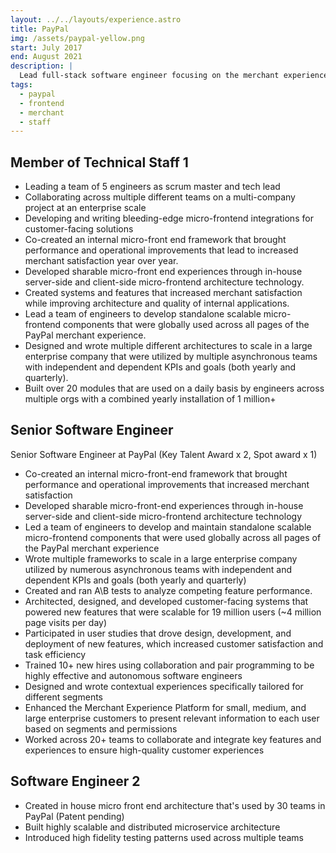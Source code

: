 ```yaml
---
layout: ../../layouts/experience.astro
title: PayPal
img: /assets/paypal-yellow.png
start: July 2017
end: August 2021
description: |
  Lead full-stack software engineer focusing on the merchant experience
tags:
  - paypal
  - frontend
  - merchant
  - staff
---
```


## Member of Technical Staff 1

- Leading a team of 5 engineers as scrum master and tech lead
- Collaborating across multiple different teams on a multi-company project at an enterprise scale
- Developing and writing bleeding-edge micro-frontend integrations for customer-facing solutions
- Co-created an internal micro-front end framework that brought performance and operational improvements that lead to increased merchant satisfaction year over year.
- Developed sharable micro-front end experiences through in-house server-side and client-side micro-frontend architecture technology.
- Created systems and features that increased merchant satisfaction while improving architecture and quality of internal applications.
- Lead a team of engineers to develop standalone scalable micro-frontend components that were globally used across all pages of the PayPal merchant experience.
- Designed and wrote multiple different architectures to scale in a large enterprise company that were utilized by multiple asynchronous teams with independent and dependent KPIs and goals (both yearly and quarterly).
- Built over 20 modules that are used on a daily basis by engineers across multiple orgs with a combined yearly installation of 1 million+

## Senior Software Engineer

Senior Software Engineer at PayPal (Key Talent Award x 2, Spot award x 1)

- Co-created an internal micro-front-end framework that brought performance and operational improvements that increased merchant satisfaction
- Developed sharable micro-front-end experiences through in-house server-side and client-side micro-frontend architecture technology
- Led a team of engineers to develop and maintain standalone scalable micro-frontend components that were used globally across all pages of the PayPal merchant experience
- Wrote multiple frameworks to scale in a large enterprise company utilized by numerous asynchronous teams with independent and dependent KPIs and goals (both yearly and quarterly)
- Created and ran A\B tests to analyze competing feature performance.
- Architected, designed, and developed customer-facing systems that powered new features that were scalable for 19 million users (~4 million page visits per day)
- Participated in user studies that drove design, development, and deployment of new features, which increased customer satisfaction and task efficiency
- Trained 10+ new hires using collaboration and pair programming to be highly effective and autonomous software engineers
- Designed and wrote contextual experiences specifically tailored for different segments
- Enhanced the Merchant Experience Platform for small, medium, and large enterprise customers to present relevant information to each user based on segments and permissions
- Worked across 20+ teams to collaborate and integrate key features and experiences to ensure high-quality customer experiences

## Software Engineer 2

- Created in house micro front end architecture that's used by 30 teams in PayPal (Patent pending)
- Built highly scalable and distributed microservice architecture
- Introduced high fidelity testing patterns used across multiple teams

